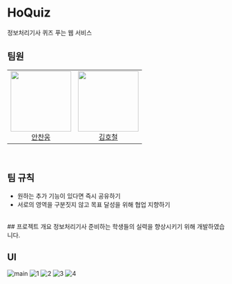 # HoQuiz 
정보처리기사 퀴즈 푸는 웹 서비스

## 팀원
<table>
  <tr>
    <td height="140px" align="center"> <a href="https://github.com/AnChanUng"> <img src="https://avatars.githubusercontent.com/u/104750924?v=4" width="140px" />
      <br /> 안찬웅</a></td>
    <td height="140px" align="center"> <a href="https://github.com/HoChoRoo"> <img src="https://avatars.githubusercontent.com/u/108720714?v=4" width="140px" />
      <br /> 김호철</a></td>
  </tr>
  </table>
<br/>

## 팀 규칙

- 원하는 추가 기능이 있다면 즉시 공유하기
- 서로의 영역을 구분짓지 않고 목표 달성을 위해 협업 지향하기

<br/>
## 프로젝트 개요
정보처리기사 준비하는 학생들의 실력을 향상시키기 위해 개발하였습니다.

<br/>

## UI
![main](https://github.com/user-attachments/assets/d90ada49-8283-43f8-afc7-03a7cd318f3f)
![1](https://github.com/user-attachments/assets/9845deac-ae8f-491f-9079-98af46f1b531)
![2](https://github.com/user-attachments/assets/db5e029c-8ae9-46cb-937c-adbd4e4e99bc)
![3](https://github.com/user-attachments/assets/443775e9-1ed4-4c26-8037-b692ee9994b2)
![4](https://github.com/user-attachments/assets/0a8112ff-2e28-4de4-ae60-468e17e457b6)
